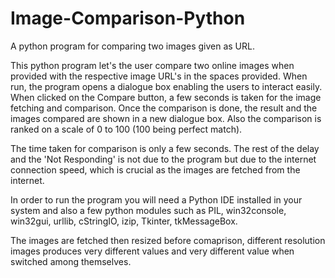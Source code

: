 # Image-Comparison-Python
A python program for comparing two images given as URL.

This python program let's the user compare two online images when provided with the respective image URL's in the spaces provided. When run, the program opens a dialogue box enabling the users to interact easily. When clicked on the Compare button, a few seconds is taken for the image fetching and comparison. Once the comparison is done, the result and the images compared are shown in a new dialogue box. Also the comparison is ranked on a scale of 0 to 100 (100 being perfect match).

The time taken for comparison is only a few seconds. The rest of the delay and the 'Not Responding' is not due to the program but due to the internet connection speed, which is crucial as the images are fetched from the internet.

In order to run the program you will need a Python IDE installed in your system and also a few python modules such as PIL, win32console, win32gui, urllib, cStringIO, izip, Tkinter, tkMessageBox.

The images are fetched then resized before comaprison, different resolution images produces very different values and very different value when switched among themselves.
